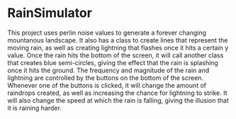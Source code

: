 # RainSimulator
This project uses perlin noise values to generate a forever changing mountanous landscape. It also has a class
        to create lines that represent the moving rain, as well as creating lightning that flashes once it hits a
        certain y value. Once the rain hits the bottom of the screen, it will call another class that creates blue
        semi-circles, giving the effect that the rain is splashing once it hits the ground. The frequency and magnitude
        of the rain and lightning are controlled by the buttons on the bottom of the screen. Whenever one of the
        buttons is clicked, it will change the amount of raindrops created, as well as increasing the chance for
        lightning to strike. It will also change the speed at which the rain is falling, giving the illusion that it is
        raining harder.
